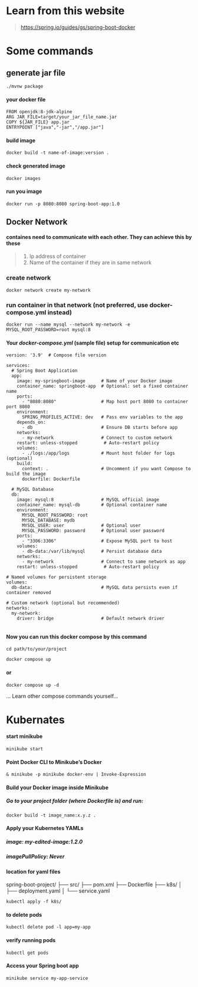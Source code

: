 # Learn from this website
>https://spring.io/guides/gs/spring-boot-docker
# Some commands
## generate jar file
```
./mvnw package
```
#### your docker file
```
FROM openjdk:8-jdk-alpine
ARG JAR_FILE=target/your_jar_file_name.jar
COPY ${JAR_FILE} app.jar
ENTRYPOINT ["java","-jar","/app.jar"]
```
#### build image 
```
docker build -t name-of-image:version .
```

#### check generated image
```declarative
docker images

```
#### run you image
```declarative
docker run -p 8080:8080 spring-boot-app:1.0

```
## Docker Network
#### containes need to communicate with each other. They can achieve this by these
> 1. Ip address of container
> 2. Name of the container if they are in same network
### create network
```declarative
docker network create my-network
```
### run container in that network (not preferred, use docker-compose.yml instead)
```docker run --name springboot --network my-network my-springboot-image
docker run --name mysql --network my-network -e MYSQL_ROOT_PASSWORD=root mysql:8
```
#### Your _docker-compose.yml_ (sample file) setup for communication etc
```
version: '3.9'  # Compose file version

services:
  # Spring Boot Application
  app:
    image: my-springboot-image      # Name of your Docker image
    container_name: springboot-app  # Optional: set a fixed container name
    ports:
      - "8080:8080"                 # Map host port 8080 to container port 8080
    environment:
      SPRING_PROFILES_ACTIVE: dev   # Pass env variables to the app
    depends_on:
      - db                          # Ensure DB starts before app
    networks:
      - my-network                  # Connect to custom network
    restart: unless-stopped          # Auto-restart policy
    volumes:
      - ./logs:/app/logs            # Mount host folder for logs (optional)
    build:
      context: .                    # Uncomment if you want Compose to build the image
      dockerfile: Dockerfile

  # MySQL Database
  db:
    image: mysql:8                  # MySQL official image
    container_name: mysql-db        # Optional container name
    environment:
      MYSQL_ROOT_PASSWORD: root
      MYSQL_DATABASE: mydb
      MYSQL_USER: user              # Optional user
      MYSQL_PASSWORD: password      # Optional user password
    ports:
      - "3306:3306"                 # Expose MySQL port to host
    volumes:
      - db-data:/var/lib/mysql      # Persist database data
    networks:
      - my-network                  # Connect to same network as app
    restart: unless-stopped          # Auto-restart policy

# Named volumes for persistent storage
volumes:
  db-data:                          # MySQL data persists even if container removed

# Custom network (optional but recommended)
networks:
  my-network:
    driver: bridge                  # Default network driver


```
#### Now you can run this docker compose by this command
```
cd path/to/your/project
```
```
docker compose up

```
#### or
```
docker compose up -d

```
... Learn other compose commands yourself...


# Kubernates
#### start minikube
```
minikube start
```
#### Point Docker CLI to Minikube’s Docker
```
& minikube -p minikube docker-env | Invoke-Expression

```
#### Build your Docker image inside Minikube
##### Go to your project folder (where Dockerfile is) and run:
```
docker build -t image_name:x.y.z .

```
#### Apply your Kubernetes YAMLs
##### image: my-edited-image:1.2.0
##### imagePullPolicy: Never
#### location for yaml files

spring-boot-project/
├── src/
├── pom.xml
├── Dockerfile
├── k8s/
│   ├── deployment.yaml
│   └── service.yaml




```
kubectl apply -f k8s/

```
#### to delete pods
```
kubectl delete pod -l app=my-app

```
#### verify running pods
```
kubectl get pods

```
#### Access your Spring boot app
```
minikube service my-app-service

```